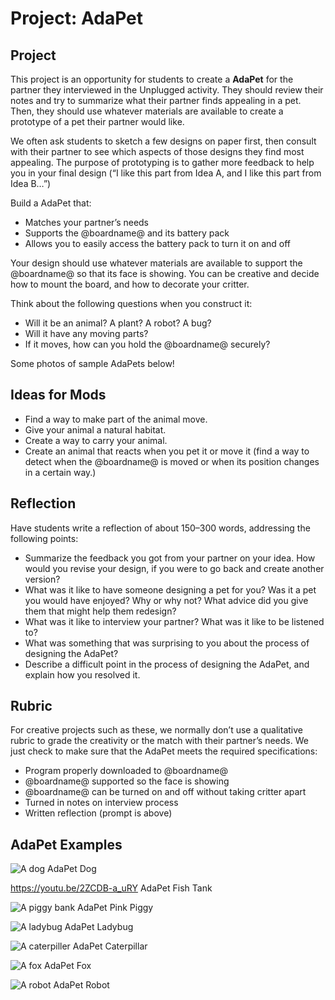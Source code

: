 # Project: AdaPet

## Project

This project is an opportunity for students to create a **AdaPet** for the partner they interviewed in the Unplugged activity. They should review their notes and try to summarize what their partner finds appealing in a pet. Then, they should use whatever materials are available to create a prototype of a pet their partner would like.

We often ask students to sketch a few designs on paper first, then consult with their partner to see which aspects of those designs they find most appealing. The purpose of prototyping is to gather more feedback to help you in your final design (“I like this part from Idea A, and I like this part from Idea B…”)

Build a AdaPet that:
* Matches your partner’s needs
* Supports the @boardname@ and its battery pack
* Allows you to easily access the battery pack to turn it on and off

Your design should use whatever materials are available to support the @boardname@ so that its face is showing. You can be creative and decide how to mount the board, and how to decorate your critter.

Think about the following questions when you construct it:
* Will it be an animal? A plant? A robot? A bug?
* Will it have any moving parts?
* If it moves, how can you hold the @boardname@ securely?

Some photos of sample AdaPets below!

## Ideas for Mods

* Find a way to make part of the animal move.
* Give your animal a natural habitat.
* Create a way to carry your animal.
* Create an animal that reacts when you pet it or move it (find a way to detect when the @boardname@ is moved or when its position changes in a certain way.)

## Reflection
Have students write a reflection of about 150–300 words, addressing the following points:
* Summarize the feedback you got from your partner on your idea. How would you revise your design, if you were to go back and create another version?
* What was it like to have someone designing a pet for you? Was it a pet you would have enjoyed? Why or why not? What advice did you give them that might help them redesign?
* What was it like to interview your partner? What was it like to be listened to?
* What was something that was surprising to you about the process of designing the AdaPet?
* Describe a difficult point in the process of designing the AdaPet, and explain how you resolved it.

## Rubric
For creative projects such as these, we normally don’t use a qualitative rubric to grade the creativity or the match with their partner’s needs. We just check to make sure that the AdaPet meets the required specifications:
* Program properly downloaded to @boardname@
* @boardname@ supported so the face is showing
* @boardname@ can be turned on and off without taking critter apart
* Turned in notes on interview process
* Written reflection (prompt is above)

## AdaPet Examples

![A dog AdaPet](/static/courses/csintro/making/micropet-dog.jpg)
Dog

https://youtu.be/2ZCDB-a_uRY
AdaPet Fish Tank 


![A piggy bank AdaPet](/static/courses/csintro/making/micropet-piggy-bank.jpg)
Pink Piggy

![A ladybug AdaPet](/static/courses/csintro/making/micropet-ladybug.jpg)
Ladybug

![A caterpiller AdaPet](/static/courses/csintro/making/micropet-caterpillar.jpg)
Caterpillar

![A fox AdaPet](/static/courses/csintro/making/micropet-fox.jpg)
Fox

![A robot AdaPet](/static/courses/csintro/making/micropet-robot.jpg)
Robot

